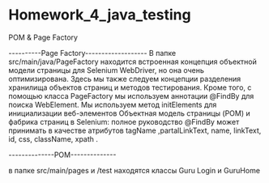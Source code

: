 # Homework_4_java_testing
POM & Page Factory

----------Page Factory-------------------
В папке src/main/java/PageFactory находится встроенная концепция объектной модели страницы для Selenium WebDriver, но она очень оптимизирована.
Здесь мы также следуем концепции разделения хранилища объектов страниц и методов тестирования. Кроме того, с помощью класса PageFactory мы используем аннотации @FindBy для поиска WebElement. Мы используем метод initElements для инициализации веб-элементов
Объектная модель страницы (POM) и фабрика страниц в Selenium: полное руководство
@FindBy может принимать в качестве атрибутов tagName ,partalLinkText, name, linkText, id, css, className, xpath .

--------------POM--------------

в папке src/main/pages и /test находятся классы Guru Login и GuruHome
